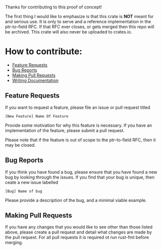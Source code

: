 Thanks for contributing to this proof of concept!

The first thing I would like to emphasize is that this crate is **NOT** meant for and serious use. It is only to serve and a reference implementation in the ptr-to-field RFC. If that RFC ever closes, or gets merged then this repo will be archived. This crate will also never be uploaded to crates.io.

# How to contribute:

* [Feature Requests](#Feature-Requests)
* [Bug Reports](#Bug-Reports)
* [Making Pull Requests](#Making-Pull-Requests)
* [Writing Documentation](#Writing-Documentation)

## Feature Requests
[Feature Requests]: #Feature-Requests

If you want to request a feature, please file an issue or pull request titled

```
[New Feature] Name Of Feature
```

Provide some motivation for why this feature is necessary. If you have an implementation of the feature, please submit a pull request.

Please note that if the feature is out of scope to the ptr-to-field RFC, then it may be closed.

## Bug Reports
[Bug Reports]: #Bug-Reports

If you think you have found a bug, please ensure that you have found a new bug by looking through the issues. If you find that your bug is unique, then ceate a new issue labelled

```
[Bug] Name of bug
```

Please provide a description of the bug, and a minimal viable example.

## Making Pull Requests
[Making Pull Requests]: #Making-Pull-Requests

If you have any changes that you would like to see other than those listed above, please create a pull request and detail what changes are made by the pull request. For all pull requests it is required ot run rust-fmt before merging.
